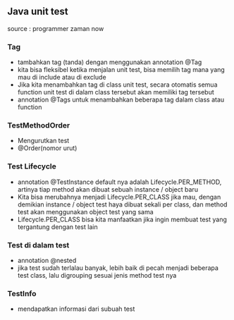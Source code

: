 ## Java unit test

source : programmer zaman now


### Tag
- tambahkan tag (tanda) dengan menggunakan annotation @Tag
- kita bisa fleksibel  ketika menjalan  unit test, bisa memilih tag mana yang mau di include atau di exclude
- Jika kita menambahkan tag di class unit test, secara otomatis semua function unit test di dalam class tersebut akan memiliki tag tersebut
- annotation @Tags untuk menambahkan beberapa tag dalam class atau function


### TestMethodOrder
- Mengurutkan test
- @Order(nomor urut)

### Test Lifecycle
- annotation @TestInstance default nya adalah Lifecycle.PER_METHOD, artinya tiap method akan dibuat sebuah instance / object baru
- Kita bisa merubahnya menjadi Lifecycle.PER_CLASS jika mau, dengan demikian instance / object test haya dibuat sekali per class, dan method test akan menggunakan object test yang sama
- Lifecycle.PER_CLASS bisa kita manfaatkan jika ingin membuat test yang tergantung dengan test lain


### Test di dalam test
- annotation @nested
- jika test sudah terlalau banyak, lebih baik di pecah menjadi beberapa test class, lalu digrouping sesuai jenis method test nya

### TestInfo
- mendapatkan informasi dari subuah test